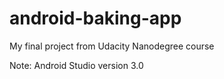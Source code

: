 # android-baking-app
My final project from Udacity Nanodegree course

Note: Android Studio version 3.0
